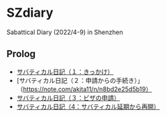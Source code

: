 # SZdiary
Sabattical Diary (2022/4-9) in Shenzhen

## Prolog

- [サバティカル日記（１：きっかけ）](https://note.com/akita11/n/n52348f0d092b)
- [サバティカル日記（２：申請からの手続き）」（https://note.com/akita11/n/n8bd2e25d5b19）
- [サバティカル日記（３：ビザの申請）](https://note.com/akita11/n/n400bafc51eb4)
- [サバティカル日記（4：サバティカル延期から再開）](https://note.com/akita11/n/n984411af4c56)
